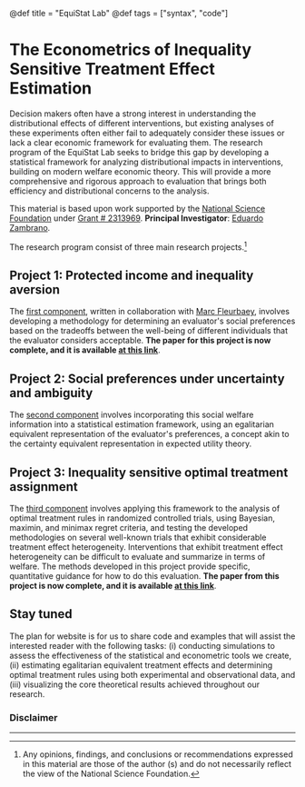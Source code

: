 @def title = "EquiStat Lab"
@def tags = ["syntax", "code"]

# The Econometrics of Inequality Sensitive Treatment Effect Estimation

Decision makers often have a strong interest in understanding the distributional effects of different interventions, but existing analyses of these experiments often either fail to adequately consider these issues or lack a clear economic framework for evaluating them. The research program of the EquiStat Lab seeks to bridge this gap by developing a statistical framework for analyzing distributional impacts in interventions, building on modern welfare economic theory. This will provide a more comprehensive and rigorous approach to evaluation that brings both efficiency and distributional concerns to the analysis.


This material is based upon work supported by the [National Science Foundation](https://www.nsf.gov/) under [Grant # 2313969](https://www.nsf.gov/awardsearch/showAward?AWD_ID=2313969). **Principal Investigator**: [Eduardo Zambrano](https://eduardo-zambrano.github.io/).

The research program consist of three main research projects.[^a]

## Project 1: Protected income and inequality aversion
The [first component](../protected-income/), written in collaboration with [Marc Fleurbaey](https://sites.google.com/site/marcfleurbaey/Home), involves developing a methodology for determining an evaluator's social preferences based on the tradeoffs between the well-being of different individuals that the evaluator considers acceptable. **The paper for this project is now complete, and it is available [at this link](https://osf.io/tnu2q/)**.

## Project 2: Social preferences under uncertainty and ambiguity
The [second component](../uncertainty-and-ambiguity/) involves incorporating this social welfare information into a statistical estimation framework, using an egalitarian equivalent representation of the evaluator's preferences, a concept akin to the certainty equivalent representation in expected utility theory.

## Project 3: Inequality sensitive optimal treatment assignment
The [third component](../treatment-assignment/) involves applying this framework to the analysis of optimal treatment rules in randomized controlled trials, using Bayesian, maximin, and minimax regret criteria, and testing the developed methodologies on several well-known trials that exhibit considerable treatment effect heterogeneity. Interventions that exhibit treatment effect heterogeneity can be difficult to evaluate and summarize in terms of welfare. The methods developed in this project provide specific, quantitative guidance for how to do this evaluation. **The paper from this project is now complete, and it is available [at this link](https://osf.io/wv5jt/)**.

## Stay tuned
The plan for website is for us to share code and examples that will assist the interested reader with the following tasks: (i) conducting simulations to assess the effectiveness of the statistical and econometric tools we create, (ii) estimating egalitarian equivalent treatment effects and determining optimal treatment rules using both experimental and observational data, and (iii) visualizing the core theoretical results achieved throughout our research.


### Disclaimer
[^a]: Any opinions, findings, and conclusions or recommendations expressed in this material are those of the author (s) and do not necessarily reflect the view of the National Science Foundation.

---
